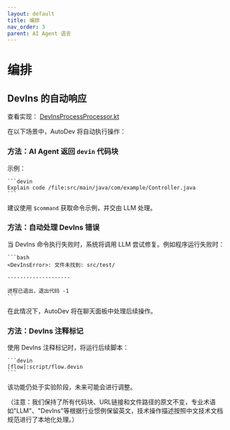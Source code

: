```yaml
---
layout: default
title: 编排
nav_order: 3
parent: AI Agent 语言
---
```


# 编排

## DevIns 的自动响应

查看实现：
[DevInsProcessProcessor.kt](https://github.com/unit-mesh/auto-dev/blob/master/exts/devins-lang/src/main/kotlin/cc/unitmesh/devti/language/run/flow/DevInsProcessProcessor.kt)

在以下场景中，AutoDev 将自动执行操作：

### 方法：AI Agent 返回 `devin` 代码块

示例：

    ```devin
    Explain code /file:src/main/java/com/example/Controller.java
    ```

建议使用 `$command` 获取命令示例，并交由 LLM 处理。

### 方法：自动处理 DevIns 错误

当 DevIns 命令执行失败时，系统将调用 LLM 尝试修复。例如程序运行失败时：

    ```bash
    <DevInsError>: 文件未找到: src/test/
    
    --------------------
    
    进程已退出，退出代码 -1
    ```

在此情况下，AutoDev 将在聊天面板中处理后续操作。

### 方法：DevIns 注释标记

使用 DevIns 注释标记时，将运行后续脚本：

    ```devin
    [flow]:script/flow.devin
    ```

该功能仍处于实验阶段，未来可能会进行调整。

（注意：我们保持了所有代码块、URL链接和文件路径的原文不变，专业术语如"LLM"、"DevIns"等根据行业惯例保留英文，技术操作描述按照中文技术文档规范进行了本地化处理。）
